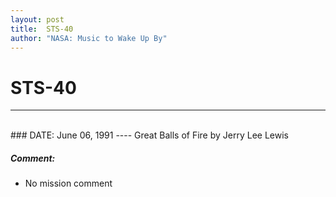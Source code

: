 ```yaml
---
layout: post
title:  STS-40
author: "NASA: Music to Wake Up By"
---
```


# STS-40
----
<br/>
### DATE: June 06, 1991
----
Great Balls of Fire by Jerry Lee Lewis

##### Comment:
* No mission comment
